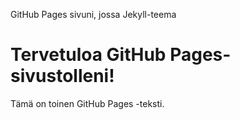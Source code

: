 <html>
<head>
    <title>GitHub Pages Sivuni</title>
    <link rel="stylesheet" type="text/css" href="styles.css">
</head>
<body>
    <p>GitHub Pages sivuni, jossa Jekyll-teema</p>
    <h1>Tervetuloa GitHub Pages-sivustolleni!</h1>
    <p>Tämä on toinen GitHub Pages -teksti.</p>
</body>
</html>
